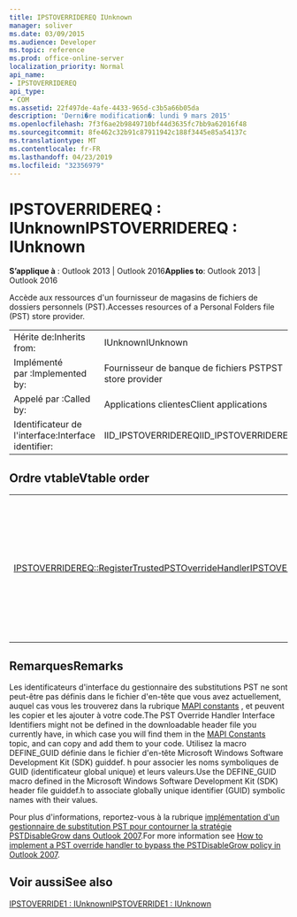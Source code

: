 ```yaml
---
title: IPSTOVERRIDEREQ IUnknown
manager: soliver
ms.date: 03/09/2015
ms.audience: Developer
ms.topic: reference
ms.prod: office-online-server
localization_priority: Normal
api_name:
- IPSTOVERRIDEREQ
api_type:
- COM
ms.assetid: 22f497de-4afe-4433-965d-c3b5a66b05da
description: 'Derni�re modification�: lundi 9 mars 2015'
ms.openlocfilehash: 7f3f6ae2b9849710bf44d3635fc7bb9a62016f48
ms.sourcegitcommit: 8fe462c32b91c87911942c188f3445e85a54137c
ms.translationtype: MT
ms.contentlocale: fr-FR
ms.lasthandoff: 04/23/2019
ms.locfileid: "32356979"
---
```

# <a name="ipstoverridereq--iunknown"></a><span data-ttu-id="15ca4-103">IPSTOVERRIDEREQ : IUnknown</span><span class="sxs-lookup"><span data-stu-id="15ca4-103">IPSTOVERRIDEREQ : IUnknown</span></span>

  
  
<span data-ttu-id="15ca4-104">**S’applique à** : Outlook 2013 | Outlook 2016</span><span class="sxs-lookup"><span data-stu-id="15ca4-104">**Applies to**: Outlook 2013 | Outlook 2016</span></span> 
  
<span data-ttu-id="15ca4-105">Accède aux ressources d'un fournisseur de magasins de fichiers de dossiers personnels (PST).</span><span class="sxs-lookup"><span data-stu-id="15ca4-105">Accesses resources of a Personal Folders file (PST) store provider.</span></span>
  
|||
|:-----|:-----|
|<span data-ttu-id="15ca4-106">Hérite de:</span><span class="sxs-lookup"><span data-stu-id="15ca4-106">Inherits from:</span></span>  <br/> |<span data-ttu-id="15ca4-107">IUnknown</span><span class="sxs-lookup"><span data-stu-id="15ca4-107">IUnknown</span></span>  <br/> |
|<span data-ttu-id="15ca4-108">Implémenté par :</span><span class="sxs-lookup"><span data-stu-id="15ca4-108">Implemented by:</span></span>  <br/> |<span data-ttu-id="15ca4-109">Fournisseur de banque de fichiers PST</span><span class="sxs-lookup"><span data-stu-id="15ca4-109">PST store provider</span></span>  <br/> |
|<span data-ttu-id="15ca4-110">Appelé par :</span><span class="sxs-lookup"><span data-stu-id="15ca4-110">Called by:</span></span>  <br/> |<span data-ttu-id="15ca4-111">Applications clientes</span><span class="sxs-lookup"><span data-stu-id="15ca4-111">Client applications</span></span>  <br/> |
|<span data-ttu-id="15ca4-112">Identificateur de l'interface:</span><span class="sxs-lookup"><span data-stu-id="15ca4-112">Interface identifier:</span></span>  <br/> |<span data-ttu-id="15ca4-113">IID_IPSTOVERRIDEREQ</span><span class="sxs-lookup"><span data-stu-id="15ca4-113">IID_IPSTOVERRIDEREQ</span></span>  <br/> |
   
## <a name="vtable-order"></a><span data-ttu-id="15ca4-114">Ordre vtable</span><span class="sxs-lookup"><span data-stu-id="15ca4-114">Vtable order</span></span>

|||
|:-----|:-----|
|[<span data-ttu-id="15ca4-115">IPSTOVERRIDEREQ::RegisterTrustedPSTOverrideHandler</span><span class="sxs-lookup"><span data-stu-id="15ca4-115">IPSTOVERRIDEREQ::RegisterTrustedPSTOverrideHandler</span></span>](ipstoverridereq-registertrustedpstoverridehandler.md) <br/> |<span data-ttu-id="15ca4-116">Lance la procédure de déverrouillage pour un fichier de dossiers personnels (. pst).</span><span class="sxs-lookup"><span data-stu-id="15ca4-116">Initiates the unlocking procedure for a Personal Folders (.pst) file.</span></span>  <br/> |
   
## <a name="remarks"></a><span data-ttu-id="15ca4-117">Remarques</span><span class="sxs-lookup"><span data-stu-id="15ca4-117">Remarks</span></span>

<span data-ttu-id="15ca4-118">Les identificateurs d'interface du gestionnaire des substitutions PST ne sont peut-être pas définis dans le fichier d'en-tête que vous avez actuellement, auquel cas vous les trouverez dans la rubrique [MAPI constants](mapi-constants.md) , et peuvent les copier et les ajouter à votre code.</span><span class="sxs-lookup"><span data-stu-id="15ca4-118">The PST Override Handler Interface Identifiers might not be defined in the downloadable header file you currently have, in which case you will find them in the [MAPI Constants](mapi-constants.md) topic, and can copy and add them to your code.</span></span> <span data-ttu-id="15ca4-119">Utilisez la macro DEFINE_GUID définie dans le fichier d'en-tête Microsoft Windows Software Development Kit (SDK) guiddef. h pour associer les noms symboliques de GUID (identificateur global unique) et leurs valeurs.</span><span class="sxs-lookup"><span data-stu-id="15ca4-119">Use the DEFINE_GUID macro defined in the Microsoft Windows Software Development Kit (SDK) header file guiddef.h to associate globally unique identifier (GUID) symbolic names with their values.</span></span> 
  
<span data-ttu-id="15ca4-120">Pour plus d'informations, reportez-vous à la rubrique [implémentation d'un gestionnaire de substitution PST pour contourner la stratégie PSTDisableGrow dans Outlook 2007](https://support.microsoft.com/kb/956070).</span><span class="sxs-lookup"><span data-stu-id="15ca4-120">For more information see [How to implement a PST override handler to bypass the PSTDisableGrow policy in Outlook 2007](https://support.microsoft.com/kb/956070).</span></span>
  
## <a name="see-also"></a><span data-ttu-id="15ca4-121">Voir aussi</span><span class="sxs-lookup"><span data-stu-id="15ca4-121">See also</span></span>



[<span data-ttu-id="15ca4-122">IPSTOVERRIDE1 : IUnknown</span><span class="sxs-lookup"><span data-stu-id="15ca4-122">IPSTOVERRIDE1 : IUnknown</span></span>](ipstoverride1iunknown.md)


